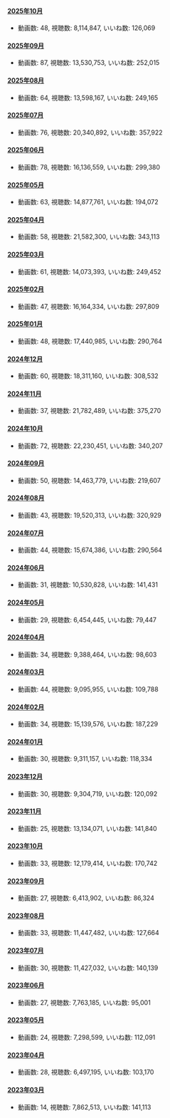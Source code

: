 #### [2025年10月](videos/202510 "wikilink")

-   動画数: 48, 視聴数: 8,114,847, いいね数: 126,069

#### [2025年09月](videos/202509 "wikilink")

-   動画数: 87, 視聴数: 13,530,753, いいね数: 252,015

#### [2025年08月](videos/202508 "wikilink")

-   動画数: 64, 視聴数: 13,598,167, いいね数: 249,165

#### [2025年07月](videos/202507 "wikilink")

-   動画数: 76, 視聴数: 20,340,892, いいね数: 357,922

#### [2025年06月](videos/202506 "wikilink")

-   動画数: 78, 視聴数: 16,136,559, いいね数: 299,380

#### [2025年05月](videos/202505 "wikilink")

-   動画数: 63, 視聴数: 14,877,761, いいね数: 194,072

#### [2025年04月](videos/202504 "wikilink")

-   動画数: 58, 視聴数: 21,582,300, いいね数: 343,113

#### [2025年03月](videos/202503 "wikilink")

-   動画数: 61, 視聴数: 14,073,393, いいね数: 249,452

#### [2025年02月](videos/202502 "wikilink")

-   動画数: 47, 視聴数: 16,164,334, いいね数: 297,809

#### [2025年01月](videos/202501 "wikilink")

-   動画数: 48, 視聴数: 17,440,985, いいね数: 290,764

#### [2024年12月](videos/202412 "wikilink")

-   動画数: 60, 視聴数: 18,311,160, いいね数: 308,532

#### [2024年11月](videos/202411 "wikilink")

-   動画数: 37, 視聴数: 21,782,489, いいね数: 375,270

#### [2024年10月](videos/202410 "wikilink")

-   動画数: 72, 視聴数: 22,230,451, いいね数: 340,207

#### [2024年09月](videos/202409 "wikilink")

-   動画数: 50, 視聴数: 14,463,779, いいね数: 219,607

#### [2024年08月](videos/202408 "wikilink")

-   動画数: 43, 視聴数: 19,520,313, いいね数: 320,929

#### [2024年07月](videos/202407 "wikilink")

-   動画数: 44, 視聴数: 15,674,386, いいね数: 290,564

#### [2024年06月](videos/202406 "wikilink")

-   動画数: 31, 視聴数: 10,530,828, いいね数: 141,431

#### [2024年05月](videos/202405 "wikilink")

-   動画数: 29, 視聴数: 6,454,445, いいね数: 79,447

#### [2024年04月](videos/202404 "wikilink")

-   動画数: 34, 視聴数: 9,388,464, いいね数: 98,603

#### [2024年03月](videos/202403 "wikilink")

-   動画数: 44, 視聴数: 9,095,955, いいね数: 109,788

#### [2024年02月](videos/202402 "wikilink")

-   動画数: 34, 視聴数: 15,139,576, いいね数: 187,229

#### [2024年01月](videos/202401 "wikilink")

-   動画数: 30, 視聴数: 9,311,157, いいね数: 118,334

#### [2023年12月](videos/202312 "wikilink")

-   動画数: 30, 視聴数: 9,304,719, いいね数: 120,092

#### [2023年11月](videos/202311 "wikilink")

-   動画数: 25, 視聴数: 13,134,071, いいね数: 141,840

#### [2023年10月](videos/202310 "wikilink")

-   動画数: 33, 視聴数: 12,179,414, いいね数: 170,742

#### [2023年09月](videos/202309 "wikilink")

-   動画数: 27, 視聴数: 6,413,902, いいね数: 86,324

#### [2023年08月](videos/202308 "wikilink")

-   動画数: 33, 視聴数: 11,447,482, いいね数: 127,664

#### [2023年07月](videos/202307 "wikilink")

-   動画数: 30, 視聴数: 11,427,032, いいね数: 140,139

#### [2023年06月](videos/202306 "wikilink")

-   動画数: 27, 視聴数: 7,763,185, いいね数: 95,001

#### [2023年05月](videos/202305 "wikilink")

-   動画数: 24, 視聴数: 7,298,599, いいね数: 112,091

#### [2023年04月](videos/202304 "wikilink")

-   動画数: 28, 視聴数: 6,497,195, いいね数: 103,170

#### [2023年03月](videos/202303 "wikilink")

-   動画数: 14, 視聴数: 7,862,513, いいね数: 141,113


